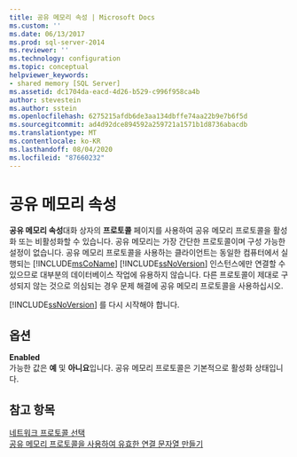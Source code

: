 ```yaml
---
title: 공유 메모리 속성 | Microsoft Docs
ms.custom: ''
ms.date: 06/13/2017
ms.prod: sql-server-2014
ms.reviewer: ''
ms.technology: configuration
ms.topic: conceptual
helpviewer_keywords:
- shared memory [SQL Server]
ms.assetid: dc1704da-eacd-4d26-b529-c996f958ca4b
author: stevestein
ms.author: sstein
ms.openlocfilehash: 6275215afdb6de3aa134dbffe74aa22b9e7b6f5d
ms.sourcegitcommit: ad4d92dce894592a259721a1571b1d8736abacdb
ms.translationtype: MT
ms.contentlocale: ko-KR
ms.lasthandoff: 08/04/2020
ms.locfileid: "87660232"
---
```

# <a name="shared-memory-properties"></a>공유 메모리 속성
  **공유 메모리 속성**대화 상자의 **프로토콜** 페이지를 사용하여 공유 메모리 프로토콜을 활성화 또는 비활성화할 수 있습니다. 공유 메모리는 가장 간단한 프로토콜이며 구성 가능한 설정이 없습니다. 공유 메모리 프로토콜을 사용하는 클라이언트는 동일한 컴퓨터에서 실행되는 [!INCLUDE[msCoName](../../includes/msconame-md.md)] [!INCLUDE[ssNoVersion](../../includes/ssnoversion-md.md)] 인스턴스에만 연결할 수 있으므로 대부분의 데이터베이스 작업에 유용하지 않습니다. 다른 프로토콜이 제대로 구성되지 않는 것으로 의심되는 경우 문제 해결에 공유 메모리 프로토콜을 사용하십시오.  
  
 [!INCLUDE[ssNoVersion](../../includes/ssnoversion-md.md)] 를 다시 시작해야 합니다.  
  
## <a name="options"></a>옵션  
 **Enabled**  
 가능한 값은 **예** 및 **아니요**입니다. 공유 메모리 프로토콜은 기본적으로 활성화 상태입니다.  
  
## <a name="see-also"></a>참고 항목  
 [네트워크 프로토콜 선택](../../../2014/tools/configuration-manager/choosing-a-network-protocol.md)   
 [공유 메모리 프로토콜을 사용하여 유효한 연결 문자열 만들기](../../../2014/tools/configuration-manager/creating-a-valid-connection-string-using-shared-memory-protocol.md)  
  
  
